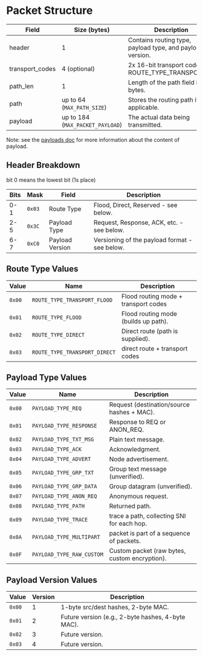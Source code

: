 # Packet Structure

| Field           | Size (bytes)                     | Description                                               |
|-----------------|----------------------------------|-----------------------------------------------------------|
| header          | 1                                | Contains routing type, payload type, and payload version. |
| transport_codes | 4 (optional)                     | 2x 16-bit transport codes (if ROUTE_TYPE_TRANSPORT_*)     |
| path_len        | 1                                | Length of the path field in bytes.                        |
| path            | up to 64 (`MAX_PATH_SIZE`)       | Stores the routing path if applicable.                    |
| payload         | up to 184 (`MAX_PACKET_PAYLOAD`) | The actual data being transmitted.                        |

Note: see the [payloads doc](./payloads.md) for more information about the content of payload.

## Header Breakdown

bit 0 means the lowest bit (1s place)

| Bits  | Mask   | Field           | Description                                   |
|-------|--------|-----------------|-----------------------------------------------|
| 0-1   | `0x03` | Route Type      | Flood, Direct, Reserved - see below.          |
| 2-5   | `0x3C` | Payload Type    | Request, Response, ACK, etc. - see below.     |
| 6-7   | `0xC0` | Payload Version | Versioning of the payload format - see below. |

## Route Type Values

| Value  | Name                          | Description                          |
|--------|-------------------------------|--------------------------------------|
| `0x00` | `ROUTE_TYPE_TRANSPORT_FLOOD`  | Flood routing mode + transport codes |
| `0x01` | `ROUTE_TYPE_FLOOD`            | Flood routing mode (builds up path). |
| `0x02` | `ROUTE_TYPE_DIRECT`           | Direct route (path is supplied).     |
| `0x03` | `ROUTE_TYPE_TRANSPORT_DIRECT` | direct route + transport codes       |

## Payload Type Values

| Value  | Name                      | Description                                   |
|--------|---------------------------|-----------------------------------------------|
| `0x00` | `PAYLOAD_TYPE_REQ`        | Request (destination/source hashes + MAC).    |
| `0x01` | `PAYLOAD_TYPE_RESPONSE`   | Response to REQ or ANON_REQ.                  |
| `0x02` | `PAYLOAD_TYPE_TXT_MSG`    | Plain text message.                           |
| `0x03` | `PAYLOAD_TYPE_ACK`        | Acknowledgment.                               |
| `0x04` | `PAYLOAD_TYPE_ADVERT`     | Node advertisement.                           |
| `0x05` | `PAYLOAD_TYPE_GRP_TXT`    | Group text message (unverified).              |
| `0x06` | `PAYLOAD_TYPE_GRP_DATA`   | Group datagram (unverified).                  |
| `0x07` | `PAYLOAD_TYPE_ANON_REQ`   | Anonymous request.                            |
| `0x08` | `PAYLOAD_TYPE_PATH`       | Returned path.                                |
| `0x09` | `PAYLOAD_TYPE_TRACE`      | trace a path, collecting SNI for each hop.    |
| `0x0A` | `PAYLOAD_TYPE_MULTIPART`  | packet is part of a sequence of packets.      |
| `0x0F` | `PAYLOAD_TYPE_RAW_CUSTOM` | Custom packet (raw bytes, custom encryption). |

## Payload Version Values

| Value  | Version | Description                                       |
|--------|---------|---------------------------------------------------|
| `0x00` | 1       | 1-byte src/dest hashes, 2-byte MAC.               |
| `0x01` | 2       | Future version (e.g., 2-byte hashes, 4-byte MAC). |
| `0x02` | 3       | Future version.                                   |
| `0x03` | 4       | Future version.                                   |
